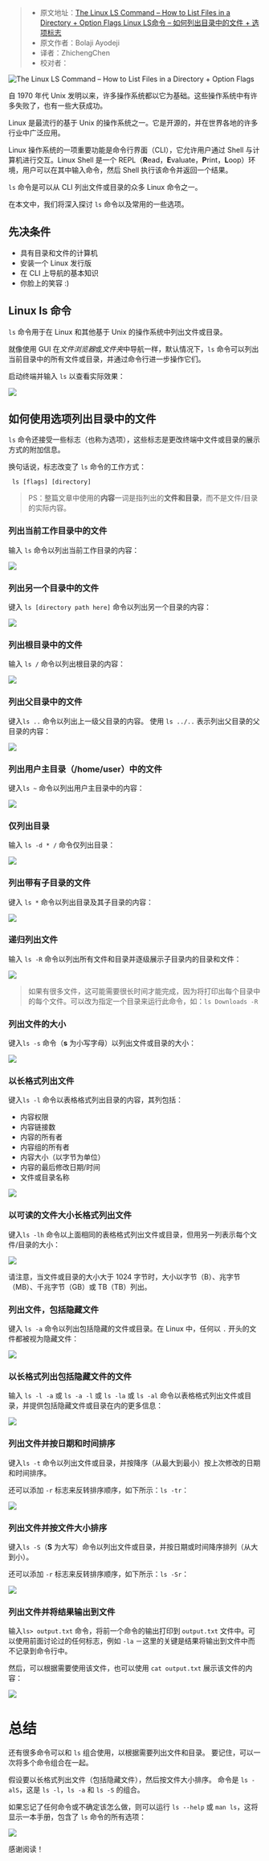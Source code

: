 > -   原文地址：[The Linux LS Command – How to List Files in a Directory + Option Flags Linux LS命令 – 如何列出目录中的文件 + 选项标志](https://www.freecodecamp.org/news/the-linux-ls-command-how-to-list-files-in-a-directory-with-options/)
> -   原文作者：Bolaji Ayodeji
> -   译者：ZhichengChen
> -   校对者：

![The Linux LS Command – How to List Files in a Directory + Option Flags](https://www.freecodecamp.org/news/content/images/size/w2000/2020/09/article-banner-7.png)

自 1970 年代 Unix 发明以来，许多操作系统都以它为基础。这些操作系统中有许多失败了，也有一些大获成功。

Linux 是最流行的基于 Unix 的操作系统之一。它是开源的，并在世界各地的许多行业中广泛应用。

Linux 操作系统的一项重要功能是命令行界面（CLI），它允许用户通过 Shell 与计算机进行交互。Linux Shell 是一个 REPL（**R**ead，**E**valuate，**P**rint，**L**oop）环境，用户可以在其中输入命令，然后 Shell 执行该命令并返回一个结果。

`ls` 命令是可以从 CLI 列出文件或目录的众多 Linux 命令之一。

在本文中，我们将深入探讨 `ls` 命令以及常用的一些选项。

## 先决条件

* 具有目录和文件的计算机
* 安装一个 Linux 发行版
* 在 CLI 上导航的基本知识
* 你脸上的笑容 :)

## Linux ls 命令

`ls` 命令用于在 Linux 和其他基于 Unix 的操作系统中列出文件或目录。

就像使用 GUI 在*文件浏览器*或*文件夹*中导航一样，默认情况下，`ls` 命令可以列出当前目录中的所有文件或目录，并通过命令行进一步操作它们。

启动终端并输入 `ls` 以查看实际效果：

![](https://www.freecodecamp.org/news/content/images/2020/08/Screenshot-2020-08-20-at-9.40.29-PM.png)

## 如何使用选项列出目录中的文件

`ls` 命令还接受一些标志（也称为选项），这些标志是更改终端中文件或目录的展示方式的附加信息。

换句话说，标志改变了 `ls` 命令的工作方式：

```
 ls [flags] [directory]
```

> PS：整篇文章中使用的**内容**一词是指列出的**文件和目录**，而不是文件/目录的实际内容。

### 列出当前工作目录中的文件

输入 `ls` 命令以列出当前工作目录的内容：

![](https://www.freecodecamp.org/news/content/images/2020/08/Screenshot-2020-08-20-at-9.40.29-PM.png)

### 列出另一个目录中的文件

键入 `ls [directory path here]` 命令以列出另一个目录的内容：

![](https://www.freecodecamp.org/news/content/images/2020/08/Screenshot-2020-08-20-at-10.32.52-PM.png)

### 列出根目录中的文件

输入 `ls /` 命令以列出根目录的内容：

![](https://www.freecodecamp.org/news/content/images/2020/08/Screenshot-2020-08-20-at-10.46.10-PM.png)

### 列出父目录中的文件

键入`ls ..` 命令以列出上一级父目录的内容。 使用 `ls ../..` 表示列出父目录的父目录的内容：

![](https://www.freecodecamp.org/news/content/images/2020/08/Screenshot-2020-08-20-at-10.48.22-PM.png)

### 列出用户主目录（/home/user）中的文件

键入`ls ~` 命令以列出用户主目录中的内容：

![](https://www.freecodecamp.org/news/content/images/2020/08/Screenshot-2020-08-20-at-10.51.19-PM.png)

### 仅列出目录

输入 `ls -d * /` 命令仅列出目录：

![](https://www.freecodecamp.org/news/content/images/2020/08/Screenshot-2020-08-21-at-12.53.05-PM.png)

### 列出带有子目录的文件

键入  `ls *`  命令以列出目录及其子目录的内容：

![](https://www.freecodecamp.org/news/content/images/2020/08/Screenshot-2020-08-21-at-1.07.54-PM.png)

### 递归列出文件

输入 `ls -R` 命令以列出所有文件和目录并逐级展示子目录内的目录和文件：

![](https://www.freecodecamp.org/news/content/images/2020/09/Screenshot-2020-09-01-at-9.04.56-AM.png)

> 如果有很多文件，这可能需要很长时间才能完成，因为将打印出每个目录中的每个文件。可以改为指定一个目录来运行此命令，如：`ls Downloads -R`

### 列出文件的大小

键入`ls -s` 命令（**s** 为小写字母）以列出文件或目录的大小：

![](https://www.freecodecamp.org/news/content/images/2020/08/Screenshot-2020-08-21-at-12.30.19-PM.png)

###  以长格式列出文件

键入`ls -l` 命令以表格格式列出目录的内容，其列包括：

* 内容权限
* 内容链接数
* 内容的所有者
* 内容组的所有者
* 内容大小（以字节为单位）
* 内容的最后修改日期/时间
* 文件或目录名称

![](https://www.freecodecamp.org/news/content/images/2020/08/Screenshot-2020-08-20-at-10.52.37-PM.png)

### 以可读的文件大小长格式列出文件

键入`ls -lh` 命令以上面相同的表格格式列出文件或目录，但用另一列表示每个文件/目录的大小：

![](https://www.freecodecamp.org/news/content/images/2020/08/Screenshot-2020-08-21-at-12.14.33-PM.png)

请注意，当文件或目录的大小大于 1024 字节时，大小以字节（B）、兆字节（MB）、千兆字节（GB）或 TB（TB）列出。

### 列出文件，包括隐藏文件

键入 `ls -a`  命令以列出包括隐藏的文件或目录。在 Linux 中，任何以 `.` 开头的文件都被视为隐藏文件：

![](https://www.freecodecamp.org/news/content/images/2020/08/Screenshot-2020-08-21-at-11.12.26-AM.png)

### 以长格式列出包括隐藏文件的文件

输入 `ls -l -a` 或 `ls -a -l` 或  `ls -la` 或 `ls -al` 命令以表格格式列出文件或目录，并提供包括隐藏文件或目录在内的更多信息：

![](https://www.freecodecamp.org/news/content/images/2020/08/Screenshot-2020-08-21-at-12.17.01-PM.png)

### 列出文件并按日期和时间排序

键入`ls -t` 命令以列出文件或目录，并按降序（从最大到最小）按上次修改的日期和时间排序。

还可以添加 `-r` 标志来反转排序顺序，如下所示：`ls -tr`：

![](https://www.freecodecamp.org/news/content/images/2020/08/Screenshot-2020-08-21-at-12.20.09-PM.png)

### 列出文件并按文件大小排序

键入`ls -S`（**S** 为大写）命令以列出文件或目录，并按日期或时间降序排列（从大到小）。

还可以添加 `-r` 标志来反转排序顺序，如下所示：`ls -Sr`：

![](https://www.freecodecamp.org/news/content/images/2020/08/Screenshot-2020-08-21-at-12.20.38-PM.png)

###  列出文件并将结果输出到文件

输入`ls> output.txt` 命令，将前一个命令的输出打印到 `output.txt` 文件中。可以使用前面讨论过的任何标志，例如 `-la` －这里的关键是结果将输出到文件中而不记录到命令行中。

然后，可以根据需要使用该文件，也可以使用 `cat output.txt` 展示该文件的内容：

![](https://www.freecodecamp.org/news/content/images/2020/09/Screenshot-2020-09-01-at-9.12.59-AM.png)

# 总结

还有很多命令可以和 `ls` 组合使用，以根据需要列出文件和目录。 要记住，可以一次将多个命令组合在一起。

假设要以长格式列出文件（包括隐藏文件），然后按文件大小排序。 命令是 `ls -alS`，这是 `ls -l`，`ls -a` 和 `ls -S` 的组合。

如果忘记了任何命令或不确定该怎么做，则可以运行 `ls --help` 或 `man ls`，这将显示一本手册，包含了 `ls` 命令的所有选项：

![](https://www.freecodecamp.org/news/content/images/2020/09/Screenshot-2020-09-01-at-9.57.37-AM.png)

感谢阅读！
